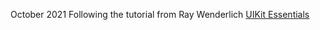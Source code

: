 October 2021
Following the tutorial from Ray Wenderlich [UIKit Essentials]( https://www.raywenderlich.com/16124941-uikit-fundamentals)
